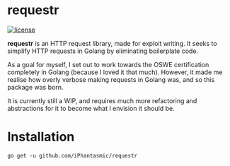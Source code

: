 
# requestr
[![license](http://dmlc.github.io/img/apache2.svg)](https://raw.githubusercontent.com/iPhantasmic/requestr/main/LICENSE)

**requestr** is an HTTP request library, made for exploit writing. It seeks to simplify HTTP requests in Golang by 
eliminating boilerplate code. 

As a goal for myself, I set out to work towards the OSWE certification completely in Golang (because I loved it that 
much). However, it made me realise how overly verbose making requests in Golang was, and so this package was born.

It is currently still a WIP, and requires much more refactoring and abstractions for it to become what I envision it 
should be. 

# Installation

```
go get -u github.com/iPhantasmic/requestr
```